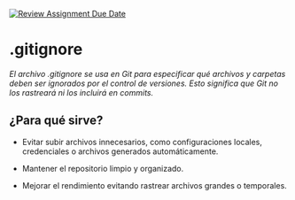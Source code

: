 [![Review Assignment Due Date](https://classroom.github.com/assets/deadline-readme-button-22041afd0340ce965d47ae6ef1cefeee28c7c493a6346c4f15d667ab976d596c.svg)](https://classroom.github.com/a/kl-E8VQf)

# .gitignore
_El archivo .gitignore se usa en Git para especificar qué archivos y carpetas deben ser ignorados por el control de versiones. Esto significa que Git no los rastreará ni los incluirá en commits._

## ¿Para qué sirve?
* Evitar subir archivos innecesarios, como configuraciones locales, credenciales o archivos generados automáticamente.

* Mantener el repositorio limpio y organizado.

* Mejorar el rendimiento evitando rastrear archivos grandes o temporales.